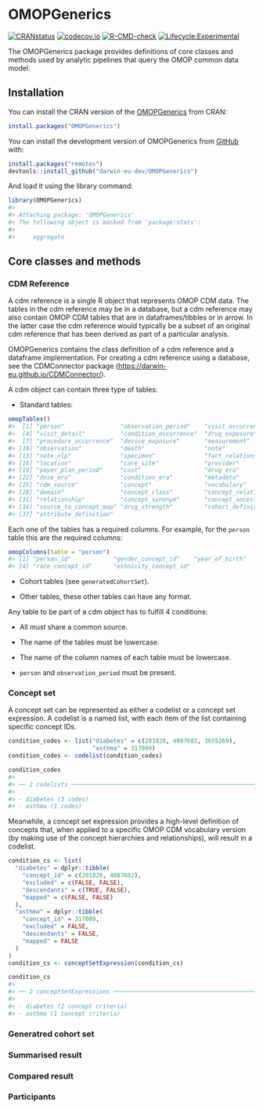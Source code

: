 
<!-- README.md is generated from README.Rmd. Please edit that file -->

# OMOPGenerics

[![CRANstatus](https://www.r-pkg.org/badges/version/OMOPGenerics)](https://CRAN.R-project.org/package=OMOPGenerics)
[![codecov.io](https://codecov.io/github/darwin-eu/OMOPGenerics/coverage.svg?branch=main)](https://app.codecov.io/github/darwin-eu/OMOPGenerics?branch=main)
[![R-CMD-check](https://github.com/darwin-eu/OMOPGenerics/workflows/R-CMD-check/badge.svg)](https://github.com/darwin-eu/OMOPGenerics/actions)
[![Lifecycle:Experimental](https://img.shields.io/badge/Lifecycle-Experimental-339999)](https://lifecycle.r-lib.org/articles/stages.html)

The OMOPGenerics package provides definitions of core classes and
methods used by analytic pipelines that query the OMOP common data
model.

## Installation

You can install the CRAN version of the
[OMOPGenerics](https://CRAN.R-project.org/package=OMOPGenerics) from
CRAN:

``` r
install.packages("OMOPGenerics")
```

You can install the development version of OMOPGenerics from
[GitHub](https://github.com/) with:

``` r
install.packages("remotes")
devtools::install_github("darwin-eu-dev/OMOPGenerics")
```

And load it using the library command:

``` r
library(OMOPGenerics)
#> 
#> Attaching package: 'OMOPGenerics'
#> The following object is masked from 'package:stats':
#> 
#>     aggregate
```

## Core classes and methods

### CDM Reference

A cdm reference is a single R object that represents OMOP CDM data. The
tables in the cdm reference may be in a database, but a cdm reference
may also contain OMOP CDM tables that are in dataframes/tibbles or in
arrow. In the latter case the cdm reference would typically be a subset
of an original cdm reference that has been derived as part of a
particular analysis.

OMOPGenerics contains the class definition of a cdm reference and a
dataframe implementation. For creating a cdm reference using a database,
see the CDMConnector package
(<https://darwin-eu.github.io/CDMConnector/>).

A cdm object can contain three type of tables:

- Standard tables:

``` r
omopTables()
#>  [1] "person"                "observation_period"    "visit_occurrence"     
#>  [4] "visit_detail"          "condition_occurrence"  "drug_exposure"        
#>  [7] "procedure_occurrence"  "device_exposure"       "measurement"          
#> [10] "observation"           "death"                 "note"                 
#> [13] "note_nlp"              "specimen"              "fact_relationship"    
#> [16] "location"              "care_site"             "provider"             
#> [19] "payer_plan_period"     "cost"                  "drug_era"             
#> [22] "dose_era"              "condition_era"         "metadata"             
#> [25] "cdm_source"            "concept"               "vocabulary"           
#> [28] "domain"                "concept_class"         "concept_relationship" 
#> [31] "relationship"          "concept_synonym"       "concept_ancestor"     
#> [34] "source_to_concept_map" "drug_strength"         "cohort_definition"    
#> [37] "attribute_definition"
```

Each one of the tables has a required columns. For example, for the
`person` table this are the required columns:

``` r
omopColumns(table = "person")
#> [1] "person_id"            "gender_concept_id"    "year_of_birth"       
#> [4] "race_concept_id"      "ethnicity_concept_id"
```

- Cohort tables (see `generatedCohortSet`).

- Other tables, these other tables can have any format.

Any table to be part of a cdm object has to fulfill 4 conditions:

- All must share a common source.

- The name of the tables must be lowercase.

- The name of the column names of each table must be lowercase.

- `person` and `observation_period` must be present.

### Concept set

A concept set can be represented as either a codelist or a concept set
expression. A codelist is a named list, with each item of the list
containing specific concept IDs.

``` r
condition_codes <- list("diabetes" = c(201820, 4087682, 3655269),
                        "asthma" = 317009)
condition_codes <- codelist(condition_codes)

condition_codes
#> 
#> ── 2 codelists ─────────────────────────────────────────────────────────────────
#> 
#> - diabetes (3 codes)
#> - asthma (1 codes)
```

Meanwhile, a concept set expression provides a high-level definition of
concepts that, when applied to a specific OMOP CDM vocabulary version
(by making use of the concept hierarchies and relationships), will
result in a codelist.

``` r
condition_cs <- list(
  "diabetes" = dplyr::tibble(
    "concept_id" = c(201820, 4087682),
    "excluded" = c(FALSE, FALSE),
    "descendants" = c(TRUE, FALSE),
    "mapped" = c(FALSE, FALSE)
  ),
  "asthma" = dplyr::tibble(
    "concept_id" = 317009,
    "excluded" = FALSE,
    "descendants" = FALSE,
    "mapped" = FALSE
  )
)
condition_cs <- conceptSetExpression(condition_cs)

condition_cs
#> 
#> ── 2 conceptSetExpressions ─────────────────────────────────────────────────────
#> 
#> - diabetes (2 concept criteria)
#> - asthma (1 concept criteria)
```

### Generatred cohort set

### Summarised result

### Compared result

### Participants

